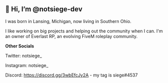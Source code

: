 ## 👋 Hi, I’m @notsiege-dev

I was born in Lansing, Michigan, now living in Southern Ohio.

I like working on big projects and helping out the community when I can. I'm an owner of Everlast RP, an evolving FiveM roleplay community.


**Other Socials**

Twitter: notsiege_

Instagram: notsiege_

Discord: https://discord.gg/3wbEfcJy2A - my tag is siege#4537
